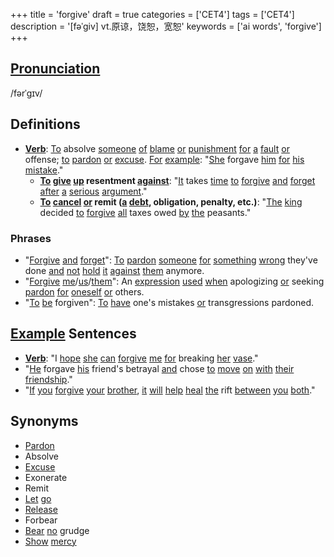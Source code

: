 +++
title = 'forgive'
draft = true
categories = ['CET4']
tags = ['CET4']
description = '[fəˈgiv] vt.原谅，饶恕，宽恕'
keywords = ['ai words', 'forgive']
+++

## [Pronunciation](/en/post/pronunciation/)
/fərˈɡɪv/

## Definitions
- **[Verb](/en/post/verb/)**: [To](/en/post/to/) absolve [someone](/en/post/someone/) [of](/en/post/of/) [blame](/en/post/blame/) [or](/en/post/or/) [punishment](/en/post/punishment/) [for](/en/post/for/) [a](/en/post/a/) [fault](/en/post/fault/) [or](/en/post/or/) offense; [to](/en/post/to/) [pardon](/en/post/pardon/) [or](/en/post/or/) [excuse](/en/post/excuse/). [For](/en/post/for/) [example](/en/post/example/): "[She](/en/post/she/) forgave [him](/en/post/him/) [for](/en/post/for/) [his](/en/post/his/) [mistake](/en/post/mistake/)."
  - **[To](/en/post/to/) [give](/en/post/give/) [up](/en/post/up/) resentment [against](/en/post/against/)**: "[It](/en/post/it/) takes [time](/en/post/time/) [to](/en/post/to/) [forgive](/en/post/forgive/) [and](/en/post/and/) [forget](/en/post/forget/) [after](/en/post/after/) [a](/en/post/a/) [serious](/en/post/serious/) [argument](/en/post/argument/)."
  - **[To](/en/post/to/) [cancel](/en/post/cancel/) [or](/en/post/or/) remit ([a](/en/post/a/) [debt](/en/post/debt/), obligation, penalty, etc.)**: "[The](/en/post/the/) [king](/en/post/king/) decided [to](/en/post/to/) [forgive](/en/post/forgive/) [all](/en/post/all/) taxes owed [by](/en/post/by/) [the](/en/post/the/) peasants."

### Phrases
- "[Forgive](/en/post/forgive/) [and](/en/post/and/) [forget](/en/post/forget/)": [To](/en/post/to/) [pardon](/en/post/pardon/) [someone](/en/post/someone/) [for](/en/post/for/) [something](/en/post/something/) [wrong](/en/post/wrong/) they've done [and](/en/post/and/) [not](/en/post/not/) [hold](/en/post/hold/) [it](/en/post/it/) [against](/en/post/against/) [them](/en/post/them/) anymore.
- "[Forgive](/en/post/forgive/) [me](/en/post/me/)/[us](/en/post/us/)/[them](/en/post/them/)": An [expression](/en/post/expression/) [used](/en/post/used/) [when](/en/post/when/) apologizing [or](/en/post/or/) seeking [pardon](/en/post/pardon/) [for](/en/post/for/) [oneself](/en/post/oneself/) [or](/en/post/or/) others.
- "[To](/en/post/to/) [be](/en/post/be/) forgiven": [To](/en/post/to/) [have](/en/post/have/) one's mistakes [or](/en/post/or/) transgressions pardoned.

## [Example](/en/post/example/) Sentences
- **[Verb](/en/post/verb/)**: "I [hope](/en/post/hope/) [she](/en/post/she/) [can](/en/post/can/) [forgive](/en/post/forgive/) [me](/en/post/me/) [for](/en/post/for/) breaking [her](/en/post/her/) [vase](/en/post/vase/)."
- "[He](/en/post/he/) forgave [his](/en/post/his/) friend's betrayal [and](/en/post/and/) chose [to](/en/post/to/) [move](/en/post/move/) [on](/en/post/on/) [with](/en/post/with/) [their](/en/post/their/) [friendship](/en/post/friendship/)."
- "[If](/en/post/if/) [you](/en/post/you/) [forgive](/en/post/forgive/) [your](/en/post/your/) [brother](/en/post/brother/), [it](/en/post/it/) [will](/en/post/will/) [help](/en/post/help/) [heal](/en/post/heal/) [the](/en/post/the/) rift [between](/en/post/between/) [you](/en/post/you/) [both](/en/post/both/)."

## Synonyms
- [Pardon](/en/post/pardon/)
- Absolve
- [Excuse](/en/post/excuse/)
- Exonerate
- Remit
- [Let](/en/post/let/) [go](/en/post/go/)
- [Release](/en/post/release/)
- Forbear
- [Bear](/en/post/bear/) [no](/en/post/no/) grudge
- [Show](/en/post/show/) [mercy](/en/post/mercy/)
